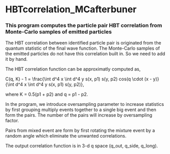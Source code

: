 HBTcorrelation_MCafterbuner
===========================

### This program computes the particle pair HBT correlation from Monte-Carlo samples of emitted particles

The HBT correlation between identified particle pair is originated from the quantum statistic of the final wave function. The Monte-Carlo samples of the emitted particles do not have this correlation built in. So we need to add it by hand. 

The HBT correlation function can be approximatly computed as,

C(q, K) - 1 = \frac{\int d^4 x \int d^4 y s(x, p1) s(y, p2) cos(q \cdot (x - y)}{\int d^4 x \int d^4 y s(x, p1) s(y, p2)},

where K = 0.5(p1 + p2) and q = p1 - p2. 

In the program, we introduce oversampling parameter to increase statistics by first grouping multiply events together to a single big event and then form the pairs. The number of the pairs will increase by oversampling factor.

Pairs from mixed event are form by first rotating the mixture event by a random angle which eliminate the unwanted correlations.

The output correlation function is in 3-d q space (q_out, q_side, q_long).


